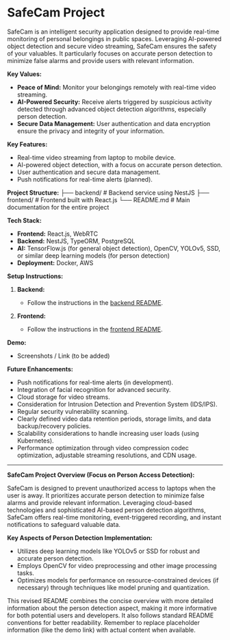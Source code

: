 # SafeCam Project

SafeCam is an intelligent security application designed to provide real-time monitoring of personal belongings in public spaces. Leveraging AI-powered object detection and secure video streaming, SafeCam ensures the safety of your valuables. It particularly focuses on accurate person detection to minimize false alarms and provide users with relevant information.

**Key Values:**

- **Peace of Mind:** Monitor your belongings remotely with real-time video streaming.
- **AI-Powered Security:** Receive alerts triggered by suspicious activity detected through advanced object detection algorithms, especially person detection.
- **Secure Data Management:** User authentication and data encryption ensure the privacy and integrity of your information.

**Key Features:**

- Real-time video streaming from laptop to mobile device.
- AI-powered object detection, with a focus on accurate person detection.
- User authentication and secure data management.
- Push notifications for real-time alerts (planned).

**Project Structure:**
├── backend/ # Backend service using NestJS
├── frontend/ # Frontend built with React.js
└── README.md # Main documentation for the entire project

**Tech Stack:**

- **Frontend:** React.js, WebRTC
- **Backend:** NestJS, TypeORM, PostgreSQL
- **AI:** TensorFlow.js (for general object detection), OpenCV, YOLOv5, SSD, or similar deep learning models (for person detection)
- **Deployment:** Docker, AWS

**Setup Instructions:**

1.  **Backend:**

    - Follow the instructions in the [backend README](./backend/README.md).

2.  **Frontend:**
    - Follow the instructions in the [frontend README](./frontend/README.md).

**Demo:**

- Screenshots / Link (to be added)

**Future Enhancements:**

- Push notifications for real-time alerts (in development).
- Integration of facial recognition for advanced security.
- Cloud storage for video streams.
- Consideration for Intrusion Detection and Prevention System (IDS/IPS).
- Regular security vulnerability scanning.
- Clearly defined video data retention periods, storage limits, and data backup/recovery policies.
- Scalability considerations to handle increasing user loads (using Kubernetes).
- Performance optimization through video compression codec optimization, adjustable streaming resolutions, and CDN usage.

---

**SafeCam Project Overview (Focus on Person Access Detection):**

SafeCam is designed to prevent unauthorized access to laptops when the user is away. It prioritizes accurate person detection to minimize false alarms and provide relevant information. Leveraging cloud-based technologies and sophisticated AI-based person detection algorithms, SafeCam offers real-time monitoring, event-triggered recording, and instant notifications to safeguard valuable data.

**Key Aspects of Person Detection Implementation:**

- Utilizes deep learning models like YOLOv5 or SSD for robust and accurate person detection.
- Employs OpenCV for video preprocessing and other image processing tasks.
- Optimizes models for performance on resource-constrained devices (if necessary) through techniques like model pruning and quantization.

This revised README combines the concise overview with more detailed information about the person detection aspect, making it more informative for both potential users and developers. It also follows standard README conventions for better readability. Remember to replace placeholder information (like the demo link) with actual content when available.
